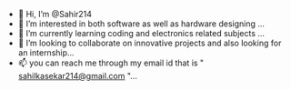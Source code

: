 - 👋 Hi, I’m @Sahir214
- 👀 I’m interested in both software as well as hardware designing ...
- 🌱 I’m currently learning coding and electronics related subjects ...
- 💞️ I’m looking to collaborate on innovative projects and also looking for an internship...
- 📫 you can reach me through my email id that is " sahilkasekar214@gmail.com "...

<!---
Sahir214/Sahir214 is a ✨ special ✨ repository because its `README.md` (this file) appears on your GitHub profile.
You can click the Preview link to take a look at your changes.
--->

